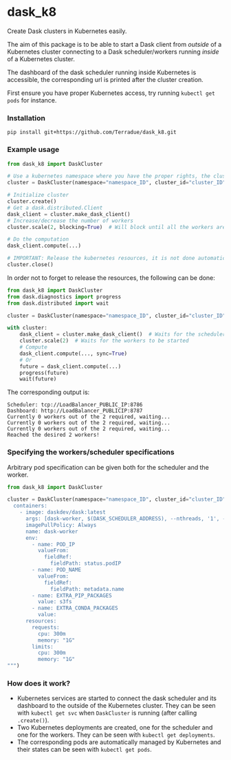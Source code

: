 # dask_k8

Create Dask clusters in Kubernetes easily.

The aim of this package is to be able to start a Dask client from _outside_ of a Kubernetes cluster 
connecting to a Dask scheduler/workers running _inside_ of a Kubernetes cluster.

The dashboard of the dask scheduler running inside Kubernetes is accessible, the corresponding url is printed after the cluster creation.

First ensure you have proper Kubernetes access, try running `kubectl get pods` for instance.

### Installation

```
pip install git+https://github.com/Terradue/dask_k8.git
```

### Example usage

```python
from dask_k8 import DaskCluster

# Use a kubernetes namespace where you have the proper rights, the cluster_id is to distinguish between possible different clusters
cluster = DaskCluster(namespace="namespace_ID", cluster_id="cluster_ID")

# Initialize cluster
cluster.create()
# Get a dask.distributed.Client
dask_client = cluster.make_dask_client()
# Increase/decrease the number of workers
cluster.scale(2, blocking=True)  # Will block until all the workers are effectively connected to the scheduler

# Do the computation
dask_client.compute(...)

# IMPORTANT: Release the kubernetes resources, it is not done automatically
cluster.close()
```

In order not to forget to release the resources, the following can be done:
```python
from dask_k8 import DaskCluster
from dask.diagnostics import progress
from dask.distributed import wait

cluster = DaskCluster(namespace="namespace_ID", cluster_id="cluster_ID")

with cluster:
    dask_client = cluster.make_dask_client()  # Waits for the scheduler to be started
    cluster.scale(2)  # Waits for the workers to be started
    # Compute
    dask_client.compute(..., sync=True)
    # Or
    future = dask_client.compute(...)
    progress(future)
    wait(future)
```

The corresponding output is:
```
Scheduler: tcp://LoadBalancer_PUBLIC_IP:8786
Dashboard: http://LoadBalancer_PUBLICIP:8787
Currently 0 workers out of the 2 required, waiting...
Currently 0 workers out of the 2 required, waiting...
Currently 0 workers out of the 2 required, waiting...
Reached the desired 2 workers!
```

### Specifying the workers/scheduler specifications

Arbitrary pod specification can be given both for the scheduler and the worker.
```python
from dask_k8 import DaskCluster

cluster = DaskCluster(namespace="namespace_ID", cluster_id="cluster_ID", worker_pod_spec="""
  containers:
    - image: daskdev/dask:latest
      args: [dask-worker, $(DASK_SCHEDULER_ADDRESS), --nthreads, '1', --no-bokeh, --memory-limit, 1GB, --death-timeout, '60']
      imagePullPolicy: Always
      name: dask-worker
      env:
        - name: POD_IP
          valueFrom:
            fieldRef:
              fieldPath: status.podIP
        - name: POD_NAME
          valueFrom:
            fieldRef:
              fieldPath: metadata.name
        - name: EXTRA_PIP_PACKAGES
          value: s3fs
        - name: EXTRA_CONDA_PACKAGES
          value: 
      resources:
        requests:
          cpu: 300m
          memory: "1G"
        limits:
          cpu: 300m
          memory: "1G"
""")
```

### How does it work?

- Kubernetes services are started to connect the dask scheduler and its dashboard to the outside of the Kubernetes cluster. They can be seen 
with `kubectl get svc` when `DaskCluster` is running (after calling `.create()`). 
- Two Kubernetes deployments are created, one for the scheduler and one for the workers. They can be seen with `kubectl get deployments`.
- The corresponding pods are automatically managed by Kubernetes and their states can be seen with `kubectl get pods`.

